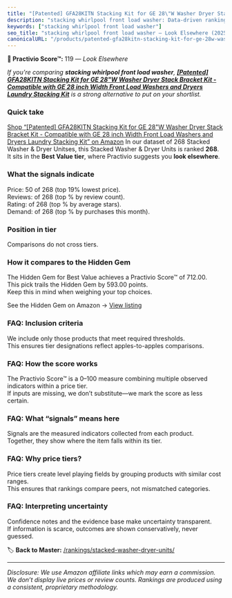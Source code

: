 ```yaml
---
title: "[Patented] GFA28KITN Stacking Kit for GE 28\"W Washer Dryer Stack Bracket Kit - Compatible with GE 28 inch Width Front Load Washers and Dryers Laundry Stacking Kit"
description: "stacking whirlpool front load washer: Data-driven ranking using the Practivio Score™. Positioned by quality, value, demand, findability, momentum."
keywords: ["stacking whirlpool front load washer"]
seo_title: "stacking whirlpool front load washer — Look Elsewhere (2025)"
canonicalURL: "/products/patented-gfa28kitn-stacking-kit-for-ge-28w-washer-dryer-stack-bracket-kit-compatible-with-ge-28-inch-width-front-load-washers-and-dryers-laundry-stacking-kit-B0CJQ51XQK/"
---
```


**🚫 Practivio Score™:** 119 — _Look Elsewhere_


*If you're comparing **stacking whirlpool front load washer**, **[[Patented] GFA28KITN Stacking Kit for GE 28"W Washer Dryer Stack Bracket Kit - Compatible with GE 28 inch Width Front Load Washers and Dryers Laundry Stacking Kit](https://www.amazon.com/dp/B0CJQ51XQK?tag=practivio-20)** is a strong alternative to put on your shortlist.*
### Quick take
[Shop “[Patented] GFA28KITN Stacking Kit for GE 28"W Washer Dryer Stack Bracket Kit - Compatible with GE 28 inch Width Front Load Washers and Dryers Laundry Stacking Kit” on Amazon](https://www.amazon.com/dp/B0CJQ51XQK?tag=practivio-20)
In our dataset of 268 Stacked Washer & Dryer Unitses, this Stacked Washer & Dryer Units is ranked **268**.  
It sits in the **Best Value tier**, where Practivio suggests you **look elsewhere**.

### What the signals indicate
Price: 50 of 268 (top 19% lowest price).  
Reviews:  of 268 (top % by review count).  
Rating:  of 268 (top % by average stars).  
Demand:  of 268 (top % by purchases this month).

### Position in tier
Comparisons do not cross tiers.

### How it compares to the Hidden Gem
The Hidden Gem for Best Value achieves a Practivio Score™ of 712.00.  
This pick trails the Hidden Gem by 593.00 points.  
Keep this in mind when weighing your top choices.  

See the Hidden Gem on Amazon → [View listing](https://www.amazon.com/dp/B095KG5FPT?tag=practivio-20)

### FAQ: Inclusion criteria
We include only those products that meet required thresholds.  
This ensures tier designations reflect apples-to-apples comparisons.

### FAQ: How the score works
The Practivio Score™ is a 0–100 measure combining multiple observed indicators within a price tier.  
If inputs are missing, we don’t substitute—we mark the score as less certain.

### FAQ: What “signals” means here
Signals are the measured indicators collected from each product.  
Together, they show where the item falls within its tier.

### FAQ: Why price tiers?
Price tiers create level playing fields by grouping products with similar cost ranges.  
This ensures that rankings compare peers, not mismatched categories.

### FAQ: Interpreting uncertainty
Confidence notes and the evidence base make uncertainty transparent.  
If information is scarce, outcomes are shown conservatively, never guessed.


🏷️ **Back to Master:** [/rankings/stacked-washer-dryer-units/](/rankings/stacked-washer-dryer-units/)

---
_Disclosure: We use Amazon affiliate links which may earn a commission. We don’t display live prices or review counts. Rankings are produced using a consistent, proprietary methodology._

